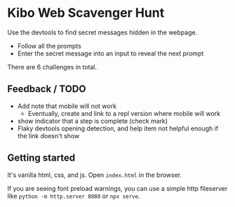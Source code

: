 # Kibo Web Scavenger Hunt

Use the devtools to find secret messages hidden in the webpage.

- Follow all the prompts
- Enter the secret message into an input to reveal the next prompt

There are 6 challenges in total.

## Feedback / TODO

- Add note that mobile will not work
    - Eventually, create and link to a repl version where mobile will work
- show indicator that a step is complete (check mark)
- Flaky devtools opening detection, and help item not helpful enough if the link
    doesn't show

## Getting started

It's vanilla html, css, and js. Open `index.html` in the browser.

If you are seeing font preload warnings, you can use a simple http 
fileserver like `python -m http.server 8080` or `npx serve`.
